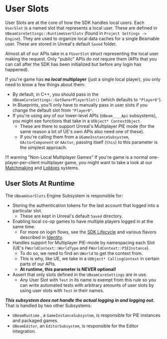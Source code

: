 ﻿# User Slots

User Slots are at the core of how the SDK handles local users. Each `UserSlot` is a named slot that represents a local user.
These are defined in `UBeamCoreSettings::RuntimeUserSlots` (found in `Project Settings -> Engine`). 
They are used to organize local data caches for a single Beamable user. These are stored in Unreal's default `Saved` folder.

Almost all of our APIs take in a `FUserSlot` struct representing the local user making the request. 
Only "public" APIs do not require them (APIs that you can call after the SDK has been initialized but before any login has happened).

If you're game has **no _local_ multiplayer** (just a single local player), you only need to know a few things about them:

- By default, in C++, you should pass in the `UBeamCoreSettings::GetOwnerPlayerSlot()` (which defaults to `"Player0"`).
- In Blueprints, you'll only have to manually pass in user slots if you change the default slot from `"Player0"`.
- If you're using any of our lower-level APIs (`UBeam____Api` subsystems), you might see functions that take in a `UObject* ContextObject`.
    - These are there to support Unreal's Multiplayer PIE mode (for the same reason a lot of UE's own APIs also need one of these).    
    - If you're calling them from a `UGameInstanceSubsystem`, `UActorComponent` or `AActor`, passing itself (`this`) to this parameter is the simplest approach.

!!! warning "Non-Local Multiplayer Games"
    If you're game is a normal one-player-per-client multiplayer game, you might want to take a look at our [Matchmaking](../beamable-services/matchmaking.md) and [Lobbies](../beamable-services/lobbies.md) systems.

## User Slots At Runtime
The `UBeamUserSlots` Engine Subsystem is responsible for:

- Storing the authentication tokens for the last account that logged into a particular slot.
    - These are kept in Unreal's default `Saved` directory.
- Enabling local co-op games to have multiple players logged in at the same time.
    - For more on login flows, see the [SDK Lifecycle](../overview.md) and various flavors described in [Identity](../beamable-services/identity.md). 
- Handles support for Multiplayer PIE-mode by namespacing each Slot (UE's `FWorldContext::WorldType` and `FWorldContext::PIEInstance`).
    - To do so, we need to find an `UWorld` to get the context from.
    - This is why, like UE, we take in a `UObject* CallingContext` in certain parts of our APIs.
    - **At runtime, this parameter is NEVER optional!**
- Assert that only slots defined in the `UBeamCoreSettings` are in use.
    - Any User Slot with `Test` in its name is exempt from this rule so you can write automated tests with arbitrary amounts of user slots by using user slots with `Test` in their names.
  
***This subsystem does not handle the actual logging in and logging out.*** That is handled by two other Subsystems:

- `UBeamRuntime` , a `GameInstanceSubsystem`, is responsible for PIE instances and packaged games.
- `UBeamEditor`, an `EditorSubsystem`, is responsible for the Editor integration.